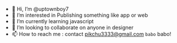 - 👋 Hi, I’m @uptownboy7
- 👀 I’m interested in Publishing something like app or web
- 🌱 I’m currently learning javascript
- 💞️ I’m looking to collaborate on anyone in designer
- 📫 How to reach me : contact pikchu3333@gmail.com
`babo` babo!
<!---
uptownboy7/uptownboy7 is a ✨ special ✨ repository because its `README.md` (this file) appears on your GitHub profile.
You can click the Preview link to take a look at your changes.
--->
